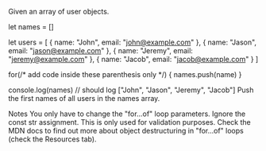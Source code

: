 Given an array of user objects.

let names = []

let users = [
  { name: "John", email: "john@example.com" },
  { name: "Jason", email: "jason@example.com" },
  { name: "Jeremy", email: "jeremy@example.com" },
  { name: "Jacob", email: "jacob@example.com" }
]

for(/* add code inside these parenthesis only */) {
      names.push(name)
}

console.log(names) // should log ["John", "Jason", "Jeremy", "Jacob"]
Push the first names of all users in the names array.

Notes
You only have to change the "for...of" loop parameters.
Ignore the const str assignment. This is only used for validation purposes.
Check the MDN docs to find out more about object destructuring in "for...of" loops (check the Resources tab).